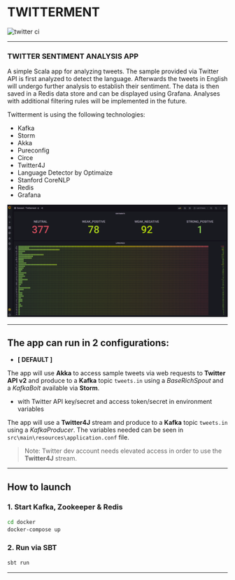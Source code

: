 # TWITTERMENT

![twitter ci](https://github.com/edgy-noodle/twitter/actions/workflows/ci.yaml/badge.svg)

---

### TWITTER SENTIMENT ANALYSIS APP
A simple Scala app for analyzing tweets. The sample provided via Twitter API is first analyzed to detect the language. Afterwards the tweets in English will undergo further analysis to establish their sentiment. The data is then saved in a Redis data store and can be displayed using Grafana. Analyses with additional filtering rules will be implemented in the future.

Twitterment is using the following technologies:
- Kafka
- Storm
- Akka
- Pureconfig
- Circe
- Twitter4J
- Language Detector by Optimaize
- Stanford CoreNLP
- Redis
- Grafana

![Grafana dashboard](./.github/resources/Grafana.png)

---

## The app can run in 2 configurations:
- __[ DEFAULT ]__

The app will use __Akka__ to access sample tweets via web requests to __Twitter API v2__ and produce to a __Kafka__ topic `tweets.in` using a *BaseRichSpout* and a *KafkaBolt* available via __Storm__.

- with Twitter API key/secret and access token/secret in environment variables

The app will use a __Twitter4J__ stream and produce to a __Kafka__ topic `tweets.in` using a *KafkaProducer*. The variables needed can be seen in `src\main\resources\application.conf` file.
> Note: Twitter dev account needs elevated access in order to use the __Twitter4J__ stream.

---

## How to launch
### 1. Start Kafka, Zookeeper & Redis
```bash
cd docker
docker-compose up
```
### 2. Run via SBT
```bash
sbt run
```
---